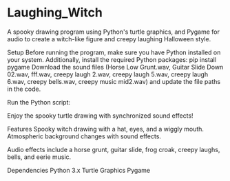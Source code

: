 # Laughing_Witch
 
 A spooky drawing program using Python's turtle graphics, and Pygame for audio to create a witch-like figure and creepy laughing Halloween style.

Setup
Before running the program, make sure you have Python installed on your system. Additionally, install the required Python packages:
pip install pygame
Download the sound files (Horse Low Grunt.wav, Guitar Slide Down 02.wav, fff.wav, creepy laugh 2.wav, creepy laugh 5.wav, creepy laugh 6.wav, creepy bells.wav, creepy music mid2.wav) and update the file paths in the code.

Run the Python script:

Enjoy the spooky turtle drawing with synchronized sound effects!

Features
Spooky witch drawing with a hat, eyes, and a wiggly mouth.
Atmospheric background changes with sound effects.

Audio effects include a horse grunt, guitar slide, frog croak, creepy laughs, bells, and eerie music.

Dependencies
Python 3.x
Turtle Graphics
Pygame
